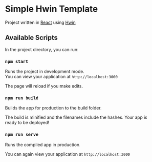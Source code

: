 # Simple Hwin Template

Project written in [React](https://github.com/facebook/react) using [Hwin](https://github.com/ma-teo/hwin)

## Available Scripts

In the project directory, you can run:

### `npm start`

Runs the project in development mode.  
You can view your application at `http://localhost:3000`

The page will reload if you make edits.

### `npm run build`

Builds the app for production to the build folder.

The build is minified and the filenames include the hashes.
Your app is ready to be deployed!

### `npm run serve`

Runs the compiled app in production.

You can again view your application at `http://localhost:3000`
